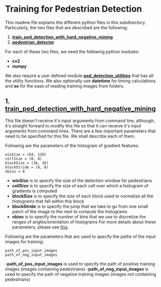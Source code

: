 # Training for Pedestrian Detection
This readme file explains the different python files in this subdirectory. Particularly, the two files that are described are the following:
1. [**train_ped_detection_with_hard_negative_mining** ](/Zeeshan_Nadir/training/train_ped_detection_with_hard_negative_mining.py)
2. [**pedestrian_detector** ](/Zeeshan_Nadir/training/pedestrian_detector.py)

For each of these two files, we need the following python modules:
- **cv2** 
- **numpy**

We also require a user defined module [**ped_detection_utilities**](/Zeeshan_Nadir/training/ped_detection_utilities.py) that has all the utility functions. We also optionally use **datetime** for timing calculations and **os** for the ease of reading training images from folders.

## 1. [**train_ped_detection_with_hard_negative_mining**](/Zeeshan_Nadir/training/train_ped_detection_with_hard_negative_mining.py)
This file doesn't receive it's input arguments from command line, although, it's straight forward to modify this file so that it can receive it's input arguments from command lines. There are a few important parameters that need to be specified for this file. We shall describe each of them.

Following are the parameters of the histogram of gradient features. 
```
winSize = (64, 128)
cellSize = (8, 8) 
blockSize = (16, 16)
blockStride = (8, 8)
nbins = 9
```

- **winSize** is to specify the size of the detection window for pedestrians
- **cellSize** is to specify the size of each cell over which a histogram of gradients is computed
- **blockSize** is to specify the size of each block used to normalize all the histograms that fall within this block
- **blockStride** is to specify the jump that we take to go from one small patch of the image to the next to compute the histograms
- **nbies** is to specify the number of bins that we use to discretize the ranges of angles/orientation of histograms
For more details about these parameters, please see [this](http://docs.opencv.org/2.4/modules/gpu/doc/object_detection.html).

Following are the parameters that are used to specify the paths of the input images for training:
```
path_of_pos_input_images 
path_of_neg_input_images
``` 

-**path_of_pos_input_images** is used to specify the path of positive training images (images containing pedestrians)
-**path_of_neg_input_images** is used to specify the path of negative training images (images not containing pedestrians)


